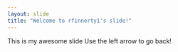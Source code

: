 ```yaml
---
layout: slide
title: "Welcome to rfinnerty1's slide!"
---
```

This is my awesome slide
Use the left arrow to go back!
